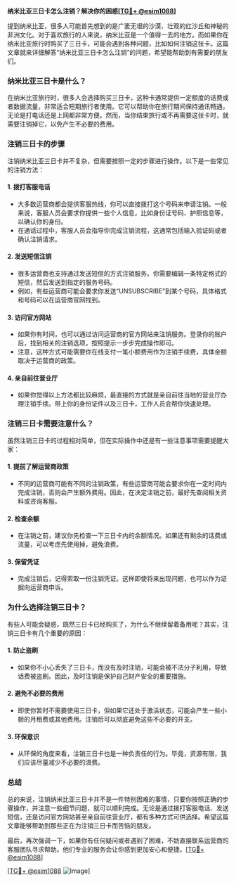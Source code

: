**纳米比亚三日卡怎么注销？解决你的困惑[[TG💪+ @esim1088](https://t.me/s/esim1088)]**

提到纳米比亚，很多人可能首先想到的是广袤无垠的沙漠、壮观的红沙丘和神秘的非洲文化。对于喜欢旅行的人来说，纳米比亚是一个值得一去的地方。而如果你在纳米比亚旅行时购买了三日卡，可能会遇到各种问题，比如如何注销这张卡。这篇文章就来详细解答“纳米比亚三日卡怎么注销”的问题，希望能帮助到有需要的朋友们。

### 纳米比亚三日卡是什么？

在纳米比亚旅行时，很多人会选择购买三日卡，这种卡通常提供一定额度的话费或者数据流量，非常适合短期旅行者使用。它可以帮助你在旅行期间保持通讯畅通，无论是打电话还是上网都非常方便。然而，当你结束旅行或不再需要这张卡时，就需要注销掉它，以免产生不必要的费用。

### 注销三日卡的步骤

注销纳米比亚三日卡并不复杂，但需要按照一定的步骤进行操作。以下是一些常见的注销方法：

#### 1. **拨打客服电话**
   - 大多数运营商都会提供客服热线，你可以直接拨打这个号码来申请注销。一般来说，客服人员会要求你提供一些个人信息，比如身份证号码、护照信息等，以确认你的身份。
   - 在通话过程中，客服人员会指导你完成注销流程，这通常包括输入验证码或者确认注销请求。

#### 2. **发送短信注销**
   - 很多运营商也支持通过发送短信的方式注销服务。你需要编辑一条特定格式的短信，然后发送到指定的服务号码。
   - 例如，有些运营商可能会要求你发送“UNSUBSCRIBE”到某个号码，具体格式和号码可以在运营商官网找到。

#### 3. **访问官方网站**
   - 如果你有时间，也可以通过访问运营商的官方网站来注销服务。登录你的账户后，找到相关的注销选项，按照提示一步步完成操作即可。
   - 注意，这种方式可能需要你在线支付一笔小额费用作为注销手续费，具体金额取决于运营商的政策。

#### 4. **亲自前往营业厅**
   - 如果你觉得以上方法都比较麻烦，最直接的方式就是亲自前往当地的营业厅办理注销手续。带上你的身份证件以及三日卡，工作人员会帮你快速处理。

### 注销三日卡需要注意什么？

虽然注销三日卡的过程相对简单，但在实际操作中还是有一些注意事项需要提醒大家：

#### 1. **提前了解运营商政策**
   - 不同的运营商可能有不同的注销政策，有些运营商可能会要求你在一定时间内完成注销，否则会产生额外费用。因此，在决定注销之前，最好先查阅相关资料或咨询客服。

#### 2. **检查余额**
   - 在注销之前，建议你先检查一下三日卡内的余额情况。如果还有剩余的话费或流量，可以考虑先使用掉，避免浪费。

#### 3. **保留凭证**
   - 完成注销后，记得索取一份注销凭证。这样即使将来出现问题，也可以作为证据向运营商申诉。

### 为什么选择注销三日卡？

有些人可能会疑惑，既然三日卡已经购买了，为什么不继续留着备用呢？其实，注销三日卡有几个重要的原因：

#### 1. **防止盗刷**
   - 如果你不小心丢失了三日卡，而没有及时注销，可能会被不法分子利用，导致话费被盗刷。因此，及时注销是保护自己财产安全的重要措施。

#### 2. **避免不必要的费用**
   - 即使你暂时不需要使用三日卡，但如果它还处于激活状态，可能会产生一些小额的月租费或其他费用。注销后可以彻底避免这些不必要的开支。

#### 3. **环保意识**
   - 从环保的角度来看，注销三日卡也是一种负责任的行为。毕竟，资源有限，我们应该尽量减少不必要的浪费。

### 总结

总的来说，注销纳米比亚三日卡并不是一件特别困难的事情，只要你按照正确的步骤操作，并注意一些细节问题，就可以顺利完成。无论是通过拨打客服电话、发送短信，还是访问官方网站甚至亲自前往营业厅，都有多种方式可供选择。希望这篇文章能够帮助到那些正在为注销三日卡而苦恼的朋友。

最后，再次强调一下，如果你有任何疑问或者遇到了困难，不妨直接联系运营商的客服团队寻求帮助。他们专业的服务会让你感到更加安心和便捷。[[TG💪+ @esim1088](https://t.me/s/esim1088)] 

[[TG💪+ @esim1088](https://t.me/s/esim1088) ![Image](https://i.postimg.cc/4NQfJmqS/Snipaste-2025-05-13-00-14-12.png)]